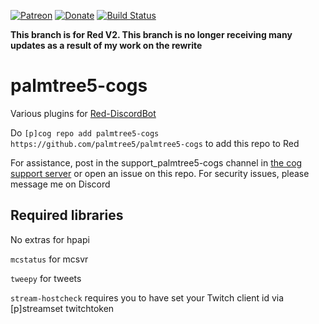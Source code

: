 [![Patreon](https://img.shields.io/badge/My-Patreon-orange.svg)](https://www.patreon.com/palmtree5) [![Donate](https://img.shields.io/badge/Paypal-donate-blue.svg)](https://paypal.me/palmtree5) [![Build Status](https://travis-ci.org/palmtree5/palmtree5-cogs.svg?branch=master)](https://travis-ci.org/palmtree5/palmtree5-cogs)

**This branch is for Red V2. This branch is no longer receiving many updates as a result of my work on the rewrite**

# palmtree5-cogs

Various plugins for [Red-DiscordBot](https://github.com/Twentysix26/Red-DiscordBot)

Do `[p]cog repo add palmtree5-cogs https://github.com/palmtree5/palmtree5-cogs` to add this repo to Red

For assistance, post in the support_palmtree5-cogs channel in [the cog support server](https://discord.gg/GET4DVk) or open an issue on this repo. For security issues, please message me on Discord

## Required libraries

No extras for hpapi

`mcstatus` for mcsvr

`tweepy` for tweets

`stream-hostcheck` requires you to have set your Twitch client id via [p]streamset twitchtoken
